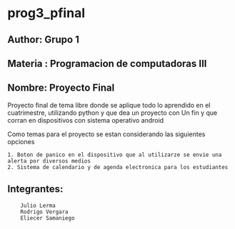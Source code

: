 # prog3_pfinal
## Author: Grupo 1
## Materia : Programacion de computadoras III
## Nombre: Proyecto Final

   Proyecto final de tema libre donde se aplique todo lo
aprendido en el cuatrimestre, utilizando python y que dea un proyecto con
Un fin y que corran en dispositivos con sistema operativo android

Como temas para el proyecto se estan considerando las siguientes opciones

    1. Boton de panico en el dispositivo que al utilizarze se envie una alerta por diversos medios
    2. Sistema de calendario y de agenda electronica para los estudiantes
    
## Integrantes:
        
        Julio Lerma
        Rodrigo Vergara
        Eliecer Samaniego
